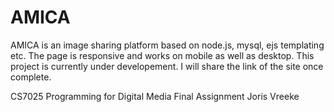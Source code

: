 # AMICA
AMICA is an image sharing platform based on node.js, mysql, ejs templating etc. The page is responsive and works on mobile as well as desktop. This project is currently under developement. I will share the link of the site once complete.

CS7025
Programming for Digital Media Final Assignment Joris Vreeke

